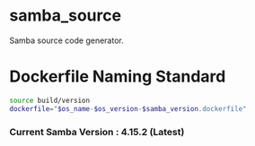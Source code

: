 # samba_source
Samba source code generator.

# Dockerfile Naming Standard

```bash
source build/version
dockerfile="$os_name-$os_version-$samba_version.dockerfile"
```
### Current Samba Version : 4.15.2 (Latest)
